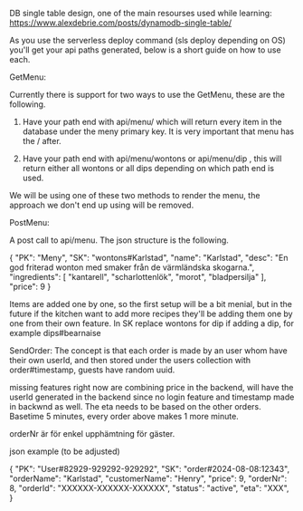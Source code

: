 <!-- Backend documentation for Hacker Heroes. -->

DB single table design, one of the main resourses used while learning: https://www.alexdebrie.com/posts/dynamodb-single-table/

As you use the serverless deploy command (sls deploy depending on OS) you'll get your api paths generated, below is a short guide on how to use each.

<!-- Features -->

GetMenu:

Currently there is support for two ways to use the GetMenu, these are the following.

1. Have your path end with api/menu/ which will return every item in the database under the meny primary key. It is very important that menu has the / after. 

2. Have your path end with api/menu/wontons or api/menu/dip , this will return either all wontons or all dips depending on which path end is used.

We will be using one of these two methods to render the menu, the approach we don't end up using will be removed.

PostMenu:

A post call to api/menu. The json structure is the following.


{
  "PK": "Meny",
	"SK": "wontons#Karlstad",
	"name": "Karlstad",
	"desc": "En god friterad wonton med smaker från de värmländska skogarna.",
	"ingredients": [
				"kantarell",
				"scharlottenlök",
				"morot",
				"bladpersilja"
			],
	"price": 9
}

Items are added one by one, so the first setup will be a bit menial, but in the future if the kitchen want to add more recipes they'll be adding them one by one from their own feature. In SK replace wontons for dip if adding a dip, for example dips#bearnaise

SendOrder: 
The concept is that each order is made by an user whom have their own userId, and then stored under the users collection with order#timestamp, guests have random uuid.

missing features right now are combining price in the backend, will have the userId generated in the backend since no login feature and timestamp made in backwnd as well. The eta needs to be based on the other orders. Basetime 5 minutes, every order above makes 1 more minute.

orderNr är för enkel upphämtning för gäster.

json example (to be adjusted)

{
  "PK": "User#82929-929292-929292",
	"SK": "order#2024-08-08:12343",
	"orderName": "Karlstad",
	"customerName": "Henry",
	"price": 9,
	"orderNr": 8,
	"orderId": "XXXXXX-XXXXXX-XXXXXX",
	"status": "active",
	"eta": "XXX",
}